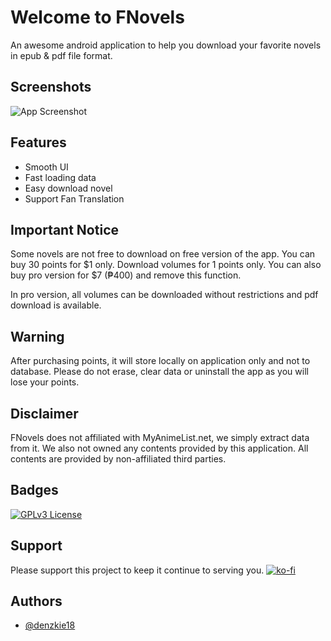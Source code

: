 
# Welcome to FNovels

An awesome android application to help you download your favorite novels in epub & pdf file format.
## Screenshots

![App Screenshot](https://i.pinimg.com/originals/9c/76/78/9c7678ebeec20db3caf40666c444ab99.gif?text=App+Screenshot+Here)


## Features

- Smooth UI
- Fast loading data
- Easy download novel
- Support Fan Translation

## Important Notice
Some novels are not free to download on free version of the app. You can buy 30 points for $1 only. Download volumes for 1 points only. You can also buy pro version for $7 (₱400) and remove this function.

In pro version, all volumes can be downloaded without restrictions and pdf download is available.

## Warning
After purchasing points, it will store locally on application only and not to database. Please do not erase, clear data or uninstall the app as you will lose your points.

## Disclaimer

FNovels does not affiliated with MyAnimeList.net, we simply extract data from it. 
We also not owned any contents provided by this application. All contents are provided by non-affiliated third parties.
## Badges

[![GPLv3 License](https://img.shields.io/badge/License-GPL%20v3-yellow.svg)](https://opensource.org/licenses/)


## Support

Please support this project to keep it continue to serving you.
[![ko-fi](https://ko-fi.com/img/githubbutton_sm.svg)](https://ko-fi.com/G2G3BK1D2)
## Authors

- [@denzkie18](https://www.github.com/denzkie18)


